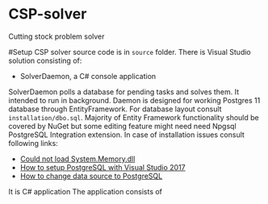 # CSP-solver
Cutting stock problem solver

#Setup
CSP solver source code is in `source` folder. There is Visual Studio solution consisting of:
- SolverDaemon, a C# console application 

SolverDaemon polls a database for pending tasks and solves them. It intended to run in background. Daemon is designed for working Postgres 11 database through EntityFramework. For database layout consult `installation/dbo.sql`. Majority of Entity Framework functionality should be covered by NuGet but some editing feature might need need Npgsql PostgreSQL Integration extension. In case of installation issues consult following links:
- [Could not load System.Memory.dll](https://github.com/npgsql/npgsql/issues/2415)
- [How to setup PostgreSQL with Visual Studio 2017](https://stackoverflow.com/questions/53701136/how-to-setup-postgresql-with-visual-studio-2017-or-net-4-5)
- [How to change data source to PostgreSQL](https://stackoverflow.com/questions/31870763/how-to-change-data-source-to-postgresql-in-entity-data-model-wizard-in-vs2010-pr)

It is C# application
The application consists of 